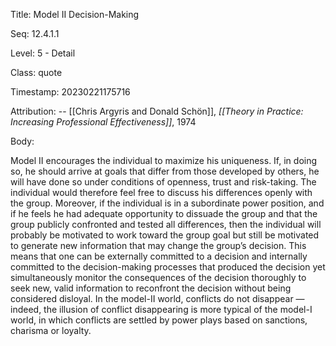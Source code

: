 Title:  Model II Decision-Making

Seq:    12.4.1.1

Level:  5 - Detail

Class:  quote

Timestamp: 20230221175716

Attribution: -- [[Chris Argyris and Donald Schön]], *[[Theory in Practice: Increasing Professional Effectiveness]]*, 1974

Body:

Model II encourages the individual to maximize his uniqueness. If, in doing so, he should arrive at goals that differ from those developed by others, he will have done so under conditions of openness, trust and risk-taking. The individual would therefore feel free to discuss his differences openly with the group. Moreover, if the individual is in a subordinate power position, and if he feels he had adequate opportunity to dissuade the group and that the group publicly confronted and tested all differences, then the individual will probably be motivated to work toward the group goal but still be motivated to generate new information that may change the group&#8217;s decision. This means that one can be externally committed to a decision and internally committed to the decision-making processes that produced the decision yet simultaneously monitor the consequences of the decision thoroughly to seek new, valid information to reconfront the decision without being considered disloyal. In the model-II world, conflicts do not disappear &#8212; indeed, the illusion of conflict disappearing is more typical of the model-I world, in which conflicts are settled by power plays based on sanctions, charisma or loyalty.
